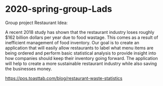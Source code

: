 # 2020-spring-group-Lads
Group project
Restaurant Idea:

A recent 2018 study has shown that the restaurant industry loses roughly $162 billion dollars per year due to food wastage. This comes as a result of inefficient management of food inventory. 
Our goal is to create an application that will easily allow restaurants to label what menu items are being ordered and perform basic statistical analysis to provide insight into how companies should keep their inventory going forward. 
The application will help to create a more sustainable restaurant industry while also saving the businesses money.

https://pos.toasttab.com/blog/restaurant-waste-statistics
